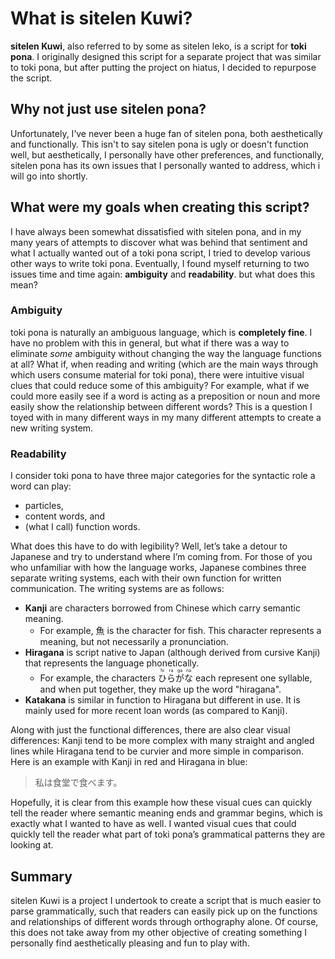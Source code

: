# What is sitelen Kuwi?

**sitelen Kuwi**, also referred to by some as sitelen leko, is a script for **toki pona**. I originally designed this script for a separate project that was similar to toki pona, but after putting the project on hiatus, I decided to repurpose the script. 

## Why not just use sitelen pona? 
Unfortunately, I’ve never been a huge fan of sitelen pona, both aesthetically and functionally. This isn't to say sitelen pona is ugly or doesn't function well, but aesthetically, I personally have other preferences, and functionally, sitelen pona has its own issues that I personally wanted to address, which i will go into shortly.  

## What were my goals when creating this script?
I have always been somewhat dissatisfied with sitelen pona, and in my many years of attempts to discover what was behind that sentiment and what I actually wanted out of a toki pona script, I tried to develop various other ways to write toki pona. Eventually, I found myself returning to two issues time and time again: **ambiguity** and **readability**. but what does this mean?

### Ambiguity
toki pona is naturally an ambiguous language, which is **completely fine**. I have no problem with this in general, but what if there was a way to eliminate _some_ ambiguity without changing the way the language functions at all? What if, when reading and writing (which are the main ways through which users consume material for toki pona), there were intuitive visual clues that could reduce some of this ambiguity? For example, what if we could more easily see if a word is acting as a preposition or noun and more easily show the relationship between different words? This is a question I toyed with in many different ways in my many different attempts to create a new writing system.

### Readability
I consider toki pona to have three major categories for the syntactic role a word can play: 
- particles,
- content words, and 
- (what I call) function words.

What does this have to do with legibility? Well, let’s take a detour to Japanese and try to understand where I’m coming from. For those of you who unfamiliar with how the language works, Japanese combines three separate writing systems, each with their own function for written communication. The writing systems are as follows:
- **Kanji** are characters borrowed from Chinese which carry semantic meaning.
  - For example, 魚 is the character for fish. This character represents a meaning, but not necessarily a pronunciation.
- **Hiragana** is script native to Japan (although derived from cursive Kanji) that represents the language phonetically.
  - For example, the characters <ruby>ひ<rt>hi</rt>ら<rt>ra</rt>が<rt>ga</rt>な<rt>na</rt></ruby> each represent one syllable, and when put together, they make up the word "hiragana".
- **Katakana** is similar in function to Hiragana but different in use. It is mainly used for more recent loan words (as compared to Kanji).

Along with just the functional differences, there are also clear visual differences: Kanji tend to be more complex with many straight and angled lines while Hiragana tend to be curvier and more simple in comparison. Here is an example with Kanji in <span class="red">red</span> and Hiragana in <span class="blue">blue</span>:   
> <span class="red">私</span><span class="blue">は</span><span class="red">食堂</span><span class="blue">で</span><span class="red">食</span><span class="blue">べます</span>。  

Hopefully, it is clear from this example how these visual cues can quickly tell the reader where semantic meaning ends and grammar begins, which is exactly what I wanted to have as well. I wanted visual cues that could quickly tell the reader what part of toki pona’s grammatical patterns they are looking at. 

## Summary
sitelen Kuwi is a project I undertook to create a script that is much easier to parse grammatically, such that readers can easily pick up on the functions and relationships of different words through orthography alone. Of course, this does not take away from my other objective of creating something I personally find aesthetically pleasing and fun to play with.
